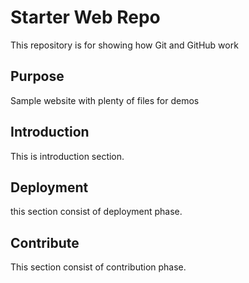 # Starter Web Repo

This repository is for showing how Git and GitHub work

## Purpose

Sample website with plenty of files for demos

## Introduction
This is introduction section.

## Deployment

this section consist of deployment phase.
## Contribute

This section consist of contribution phase.
